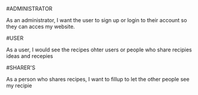 #ADMINISTRATOR

As an administrator, I want the user to sign up or login to their account so they can acces my website.


#USER

As a user, I would see the recipes ohter users or people who share recipies ideas and recepies


#SHARER'S

As a person who shares recipes, I want to fillup to let the other people see my recipie
